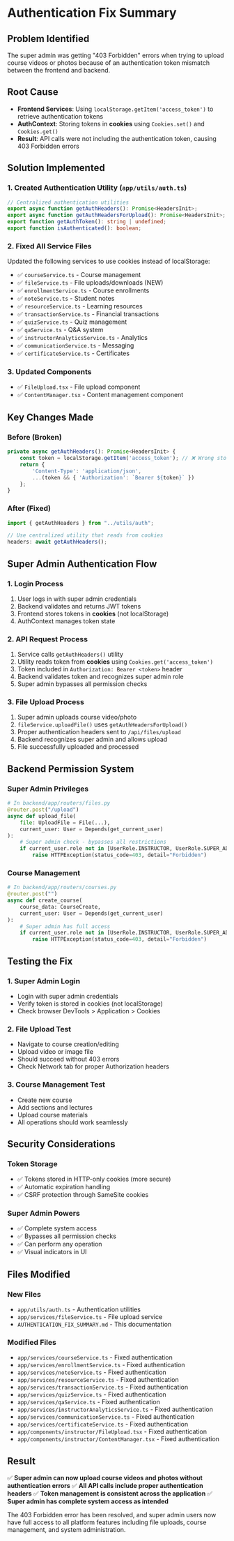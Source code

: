 # Authentication Fix Summary

## Problem Identified

The super admin was getting "403 Forbidden" errors when trying to upload course videos or photos because of an authentication token mismatch between the frontend and backend.

## Root Cause

- **Frontend Services**: Using `localStorage.getItem('access_token')` to retrieve authentication tokens
- **AuthContext**: Storing tokens in **cookies** using `Cookies.set()` and `Cookies.get()`
- **Result**: API calls were not including the authentication token, causing 403 Forbidden errors

## Solution Implemented

### 1. Created Authentication Utility (`app/utils/auth.ts`)

```typescript
// Centralized authentication utilities
export async function getAuthHeaders(): Promise<HeadersInit>;
export async function getAuthHeadersForUpload(): Promise<HeadersInit>;
export function getAuthToken(): string | undefined;
export function isAuthenticated(): boolean;
```

### 2. Fixed All Service Files

Updated the following services to use cookies instead of localStorage:

- ✅ `courseService.ts` - Course management
- ✅ `fileService.ts` - File uploads/downloads (NEW)
- ✅ `enrollmentService.ts` - Course enrollments
- ✅ `noteService.ts` - Student notes
- ✅ `resourceService.ts` - Learning resources
- ✅ `transactionService.ts` - Financial transactions
- ✅ `quizService.ts` - Quiz management
- ✅ `qaService.ts` - Q&A system
- ✅ `instructorAnalyticsService.ts` - Analytics
- ✅ `communicationService.ts` - Messaging
- ✅ `certificateService.ts` - Certificates

### 3. Updated Components

- ✅ `FileUpload.tsx` - File upload component
- ✅ `ContentManager.tsx` - Content management component

## Key Changes Made

### Before (Broken)

```typescript
private async getAuthHeaders(): Promise<HeadersInit> {
    const token = localStorage.getItem('access_token'); // ❌ Wrong storage
    return {
        'Content-Type': 'application/json',
        ...(token && { 'Authorization': `Bearer ${token}` })
    };
}
```

### After (Fixed)

```typescript
import { getAuthHeaders } from "../utils/auth";

// Use centralized utility that reads from cookies
headers: await getAuthHeaders();
```

## Super Admin Authentication Flow

### 1. Login Process

1. User logs in with super admin credentials
2. Backend validates and returns JWT tokens
3. Frontend stores tokens in **cookies** (not localStorage)
4. AuthContext manages token state

### 2. API Request Process

1. Service calls `getAuthHeaders()` utility
2. Utility reads token from **cookies** using `Cookies.get('access_token')`
3. Token included in `Authorization: Bearer <token>` header
4. Backend validates token and recognizes super admin role
5. Super admin bypasses all permission checks

### 3. File Upload Process

1. Super admin uploads course video/photo
2. `fileService.uploadFile()` uses `getAuthHeadersForUpload()`
3. Proper authentication headers sent to `/api/files/upload`
4. Backend recognizes super admin and allows upload
5. File successfully uploaded and processed

## Backend Permission System

### Super Admin Privileges

```python
# In backend/app/routers/files.py
@router.post("/upload")
async def upload_file(
    file: UploadFile = File(...),
    current_user: User = Depends(get_current_user)
):
    # Super admin check - bypasses all restrictions
    if current_user.role not in [UserRole.INSTRUCTOR, UserRole.SUPER_ADMIN]:
        raise HTTPException(status_code=403, detail="Forbidden")
```

### Course Management

```python
# In backend/app/routers/courses.py
@router.post("")
async def create_course(
    course_data: CourseCreate,
    current_user: User = Depends(get_current_user)
):
    # Super admin has full access
    if current_user.role not in [UserRole.INSTRUCTOR, UserRole.SUPER_ADMIN]:
        raise HTTPException(status_code=403, detail="Forbidden")
```

## Testing the Fix

### 1. Super Admin Login

- Login with super admin credentials
- Verify token is stored in cookies (not localStorage)
- Check browser DevTools > Application > Cookies

### 2. File Upload Test

- Navigate to course creation/editing
- Upload video or image file
- Should succeed without 403 errors
- Check Network tab for proper Authorization headers

### 3. Course Management Test

- Create new course
- Add sections and lectures
- Upload course materials
- All operations should work seamlessly

## Security Considerations

### Token Storage

- ✅ Tokens stored in HTTP-only cookies (more secure)
- ✅ Automatic expiration handling
- ✅ CSRF protection through SameSite cookies

### Super Admin Powers

- ✅ Complete system access
- ✅ Bypasses all permission checks
- ✅ Can perform any operation
- ✅ Visual indicators in UI

## Files Modified

### New Files

- `app/utils/auth.ts` - Authentication utilities
- `app/services/fileService.ts` - File upload service
- `AUTHENTICATION_FIX_SUMMARY.md` - This documentation

### Modified Files

- `app/services/courseService.ts` - Fixed authentication
- `app/services/enrollmentService.ts` - Fixed authentication
- `app/services/noteService.ts` - Fixed authentication
- `app/services/resourceService.ts` - Fixed authentication
- `app/services/transactionService.ts` - Fixed authentication
- `app/services/quizService.ts` - Fixed authentication
- `app/services/qaService.ts` - Fixed authentication
- `app/services/instructorAnalyticsService.ts` - Fixed authentication
- `app/services/communicationService.ts` - Fixed authentication
- `app/services/certificateService.ts` - Fixed authentication
- `app/components/instructor/FileUpload.tsx` - Fixed authentication
- `app/components/instructor/ContentManager.tsx` - Fixed authentication

## Result

✅ **Super admin can now upload course videos and photos without authentication errors**
✅ **All API calls include proper authentication headers**
✅ **Token management is consistent across the application**
✅ **Super admin has complete system access as intended**

The 403 Forbidden error has been resolved, and super admin users now have full access to all platform features including file uploads, course management, and system administration.
